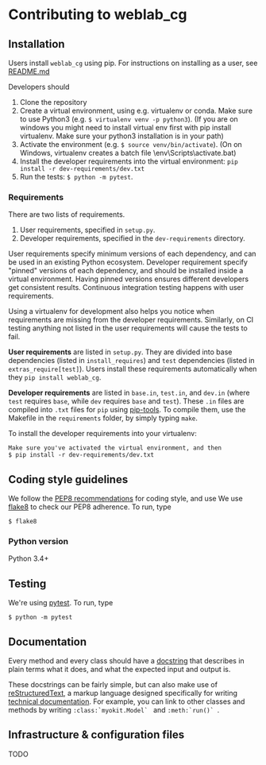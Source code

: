 # Contributing to weblab_cg

## Installation

Users install `weblab_cg` using pip.
For instructions on installing as a user, see [README.md](README.md)

Developers should

1. Clone the repository
2. Create a virtual environment, using e.g. virtualenv or conda. Make sure to use Python3 (e.g. `$ virtualenv venv -p python3`). (If you are on windows you might need to install virtual env first with pip install virtualenv. Make sure your python3 installation is in your path)
3. Activate the environment (e.g. `$ source venv/bin/activate`). (On on Windows, virtualenv creates a batch file \env\Scripts\activate.bat)
4. Install the developer requirements into the virtual environment: `pip install -r dev-requirements/dev.txt`
5. Run the tests: `$ python -m pytest`.



### Requirements

There are two lists of requirements.

1. User requirements, specified in `setup.py`.
2. Developer requirements, specified in the `dev-requirements` directory.

User requirements specify minimum versions of each dependency, and can be used in an existing Python ecosystem.
Developer requirement specify "pinned" versions of each dependency, and should be installed inside a virtual environment.
Having pinned versions ensures different developers get consistent results.
Continuous integration testing happens with user requirements.

Using a virtualenv for development also helps you notice when requirements are missing from the developer requirements.
Similarly, on CI testing anything not listed in the user requirements will cause the tests to fail.

**User requirements** are listed in `setup.py`.
They are divided into base dependencies (listed in `install_requires`) and `test` dependencies (listed in `extras_require[test]`).
Users install these requirements automatically when they `pip install weblab_cg`.

**Developer requirements** are listed in `base.in`, `test.in`, and `dev.in` (where `test` requires `base`, while `dev` requires `base` and `test`).
These `.in` files are compiled into `.txt` files for `pip` using [pip-tools](https://pypi.org/project/pip-tools/).
To compile them, use the Makefile in the `requirements` folder, by simply typing `make`.

To install the developer requirements into your virtualenv:

```
Make sure you've activated the virtual environment, and then
$ pip install -r dev-requirements/dev.txt
```




## Coding style guidelines

We follow the [PEP8 recommendations](https://www.python.org/dev/peps/pep-0008/) for coding style, and use We use [flake8](http://flake8.pycqa.org/en/latest/) to check our PEP8 adherence. To run, type

```
$ flake8
```

### Python version

Python 3.4+


## Testing

We're using [pytest](https://docs.pytest.org/en/latest/). To run, type

```
$ python -m pytest
```


## Documentation

Every method and every class should have a [docstring](https://www.python.org/dev/peps/pep-0257/) that describes in plain terms what it does, and what the expected input and output is.

These docstrings can be fairly simple, but can also make use of [reStructuredText](http://docutils.sourceforge.net/docs/user/rst/quickref.html), a markup language designed specifically for writing [technical documentation](https://en.wikipedia.org/wiki/ReStructuredText). For example, you can link to other classes and methods by writing ```:class:`myokit.Model` ``` and  ```:meth:`run()` ```.





## Infrastructure & configuration files

TODO
